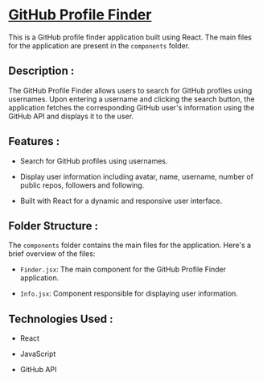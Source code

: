 # <u>GitHub Profile Finder</u>

This is a GitHub profile finder application built using React. The main files for the application are present in the `components` folder.

## Description :

The GitHub Profile Finder allows users to search for GitHub profiles using usernames. Upon entering a username and clicking the search button, the application fetches the corresponding GitHub user's information using the GitHub API and displays it to the user.

## Features :

- Search for GitHub profiles using usernames.

- Display user information including avatar, name, username, number of public repos, followers and following.
 
- Built with React for a dynamic and responsive user interface.

## Folder Structure :

The `components` folder contains the main files for the application. Here's a brief overview of the files:

- `Finder.jsx`: The main component for the GitHub Profile Finder application.
  
- `Info.jsx`: Component responsible for displaying user information.

## Technologies Used :

- React
  
- JavaScript
  
- GitHub API
